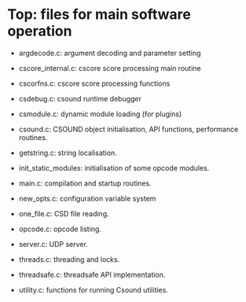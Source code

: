 Top: files for main software operation
============================

* argdecode.c: argument decoding and parameter setting

* cscore_internal.c: cscore score processing main routine

* cscorfns.c: cscore score processing functions

* csdebug.c: csound runtime debugger

* csmodule.c: dynamic module loading (for plugins)
* csound.c: CSOUND object initialisation, API functions, performance routines.
* getstring.c: string localisation.
* init_static_modules: initialisation of some opcode modules.
* main.c: compilation and startup routines.
* new_opts.c: configuration variable system
* one_file.c: CSD file reading.
* opcode.c: opcode listing.
* server.c: UDP server.
* threads.c: threading and locks.
* threadsafe.c: threadsafe API implementation.
* utility.c: functions for running Csound utilities.

